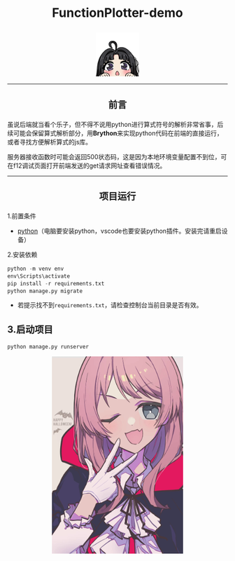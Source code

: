 # <p style="text-align:center;"> FunctionPlotter-demo </p>
<p style="text-align:center;"> <img src="./486.1-done.png" width="100" height="100"> </p>

---
## <p style="text-align:center;"> 前言 </p>
虽说后端就当看个乐子，但不得不说用python进行算式符号的解析非常省事，后续可能会保留算式解析部分，用**Brython**来实现python代码在前端的直接运行，或者寻找方便解析算式的js库。

服务器接收函数时可能会返回500状态码，这是因为本地环境变量配置不到位，可在f12调试页面打开前端发送的get请求网址查看错误情况。

---
## <p style="text-align:center;"> 项目运行 </p>
1.前置条件
- [python](https://www.python.org/downloads/windows/)（电脑要安装python，vscode也要安装python插件。安装完请重启设备）

2.安装依赖
```python
python -m venv env 
env\Scripts\activate
pip install -r requirements.txt
python manage.py migrate
```
- 若提示找不到`requirements.txt`，请检查控制台当前目录是否有效。

3.启动项目
- 
```python
python manage.py runserver
```

<p style="text-align:center;"> <img src="./IMG_4007.PNG" width="300" height="450" title> </p>